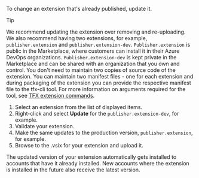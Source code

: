 To change an extension that's already published, update it.

> [!TIP]
> We recommend updating the extension over removing and re-uploading. We also recommend having two extensions, for example, `publisher.extension` and `publisher.extension-dev`.
`Publisher.extension` is public in the Marketplace, where customers can install it in their Azure DevOps organizations. `Publisher.extension-dev` is kept private in the Marketplace and can be shared with an organization that you own and control.
> You don't need to maintain two copies of source code of the extension. You can maintain two manifest files - one for each extension and during packaging of the extension you can provide the respective manifest file to the tfx-cli tool. For more information on arguments required for the tool, see [TFX extension commands](https://github.com/microsoft/tfs-cli/blob/master/docs/extensions.md#arguments). 

1. Select an extension from the list of displayed items. 
2. Right-click and select **Update** for the `publisher.extension-dev`, for example.
3. Validate your extension.
4. Make the same updates to the production version, `publisher.extension`, for example.
5. Browse to the .vsix for your extension and upload it.

The updated version of your extension automatically gets installed to accounts that have it already installed. New accounts where the extension is installed in the future also receive the latest version.


